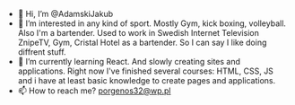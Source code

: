 - 👋 Hi, I’m @AdamskiJakub
- 👀 I’m interested in any kind of sport. Mostly Gym, kick boxing, volleyball. Also I'm a bartender. Used to work in Swedish Internet Television ZnipeTV, Gym, Cristal Hotel as a bartender. So I can say I like doing diffrent stuff.
- 🌱 I’m currently learning React. And slowly creating sites and applications. 
Right now I've finished several courses: HTML, CSS, JS and i have at least basic knowledge to create pages and applications.
- 📫 How to reach me? porgenos32@wp.pl

<!---
AdamskiJakub/AdamskiJakub is a ✨ special ✨ repository because its `README.md` (this file) appears on your GitHub profile.
You can click the Preview link to take a look at your changes.
--->
